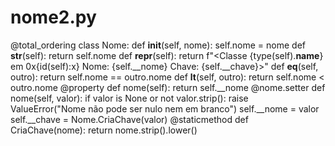 # nome2.py

@total_ordering
class Nome:
    def __init__(self, nome):
        self.nome = nome
    def __str__(self):
        return self.nome
    def __repr__(self):
        return f"<Classe {type(self).__name__} em 0x{id(self):x} Nome: {self.__nome} Chave: {self.__chave}>"
    def __eq__(self, outro):
        return self.nome == outro.nome
    def __lt__(self, outro):
        return self.nome < outro.nome
    @property
    def nome(self):
        return self.__nome
    @nome.setter
    def nome(self, valor):
        if valor is None or not valor.strip():
            raise ValueError("Nome não pode ser nulo nem em branco")
        self.__nome = valor
        self.__chave = Nome.CriaChave(valor)
    @staticmethod
    def CriaChave(nome):
        return nome.strip().lower()
